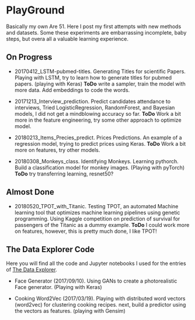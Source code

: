 # PlayGround

Basically my own Are 51. Here I post my first attempts with new methods and datasets. Some these experiments are embarrassing incomplete, baby steps, but overa all a valuable learning experience.

## On Progress

* 20170412_LSTM-pubmed-titles. Generating Titles for scientific Papers. Playing with LSTM, try to learn how to generate titles for pubmed papers. (playing with Keras) **ToDo** write a sampler, train the model with more data. Add embeddings to code the words. 

* 20171213_Interview_prediction. Predict candidates attendance to interviews, Tried LogisticRegression, RandomForest, and Bayesian models, I did not get a mindblowing accuracy so far. **ToDo** Work a bit more in the feature engineering, try some other approach to optimize model.

* 20180213_Items_Precies_predict. Prices Predictions. An example of a regression model, trying to predict prices using Keras. **ToDo** Work a bit more on features, try other models.

* 20180308_Monkeys_class. Identifying Monkeys. Learning pythorch. Build a classification model for monkey images. (Playing with pyTorch) **ToDo** try transferring learning, resnet50?


## Almost Done

* 20180520_TPOT_with_Titanic. Testing TPOT, an automated Machine learning tool that optimizes machine learning pipelines using genetic programming. Using Kaggle competition on prediction of survival for passengers of the Titanic as a dummy example. **ToDo** I could work more on features, however, this is pretty much done, I like TPOT!


## The Data Explorer Code


 Here you will find all the code and Jupyter notebooks I used for the entries of [The Data Explorer](http://thedataexplorer.wordpress.com).

* Face Generator (2017/09/10). Using GANs to create a photorealistic Face generator. (Playing with Keras)

* Cooking Word2Vec (2017/03/19). Playing with distributed word vectors (word2vec) for clustering cooking recipes. next, build a predictor using the vectors as features. (playing with Gensim)

 

 
 
